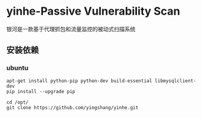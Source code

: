 # yinhe-Passive Vulnerability Scan

银河是一款基于代理抓包和流量监控的被动式扫描系统
## 安装依赖
### ubuntu

```
apt-get install python-pip python-dev build-essential libmysqlclient-dev
pip install --upgrade pip

```
```
cd /opt/
git clone https://github.com/yingshang/yinhe.git
```
